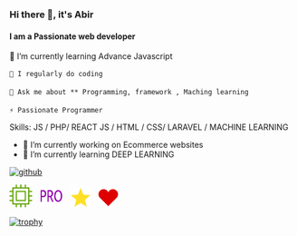 ### Hi there 👋, it's Abir
#### I am a Passionate web developer
🌱 I’m currently learning Advance Javascript

    📝 I regularly do coding 

    💬 Ask me about ** Programming, framework , Maching learning

    ⚡ Passionate Programmer


Skills: JS / PHP/ REACT JS / HTML / CSS/ LARAVEL / MACHINE LEARNING

- 🔭 I’m currently working on Ecommerce websites 
- 🌱 I’m currently learning DEEP LEARNING 


[<img src='https://cdn.jsdelivr.net/npm/simple-icons@3.0.1/icons/github.svg' alt='github' height='40'>](https://github.com/Abirmahamud1588)  

<a href='https://docs.github.com/en/developers'><img src='https://raw.githubusercontent.com/acervenky/animated-github-badges/master/assets/devbadge.gif' width='40' height='40'></a> <a href='https://github.com/pricing'><img src='https://raw.githubusercontent.com/acervenky/animated-github-badges/master/assets/pro.gif' width='40' height='40'></a> <a href='https://stars.github.com/'><img src='https://raw.githubusercontent.com/acervenky/animated-github-badges/master/assets/starbadge.gif' width='35' height='35'></a> <a href='https://docs.github.com/en/github/supporting-the-open-source-community-with-github-sponsors'><img src='https://raw.githubusercontent.com/acervenky/animated-github-badges/master/assets/sponsorbadge.gif' width='35' height='35'></a> 

[![trophy](https://github-profile-trophy.vercel.app/?username=Abirmahamud1588)](https://github.com/ryo-ma/github-profile-trophy)


